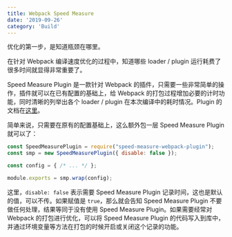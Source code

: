 ```yaml
---
title: Webpack Speed Measure
date: '2019-09-26'
category: 'Build'
---
```


优化的第一步，是知道瓶颈在哪里。

在针对 Webpack 编译速度优化的过程中，知道哪些 loader / plugin 运行耗费了很多时间就显得非常重要了。

Speed Measure Plugin 是一款针对 Webpack 的插件，只需要一些非常简单的操作，插件就可以在已有配置的基础上，给 Webpack 的打包过程增加必要的计时功能，同时清晰的列举出各个 loader / plugin 在本次编译中的耗时情况。Plugin 的文档在[这里](https://github.com/stephencookdev/speed-measure-webpack-plugin#readme)。

简单来说，只需要在原有的配置基础上，这么额外包一层 Speed Measure Plugin 就可以了：

```javascript
const SpeedMeasurePlugin = require("speed-measure-webpack-plugin");
const smp = new SpeedMeasurePlugin({ disable: false });

const config = { /* ... */ };

module.exports = smp.wrap(config);
```

这里，`disable: false` 表示需要 Speed Measure Plugin 记录时间，这也是默认的值，可以不传。如果赋值是 `true`，那么就会告知 Speed Measure Plugin 不要做任何处理，结果等同于没有使用 Speed Measure Plugin。如果需要经常对 Webpack 的打包进行优化，可以将 Speed Measure Plugin 的代码写入到库中，并通过环境变量等方法在打包的时候开启或关闭这个记录的功能。
